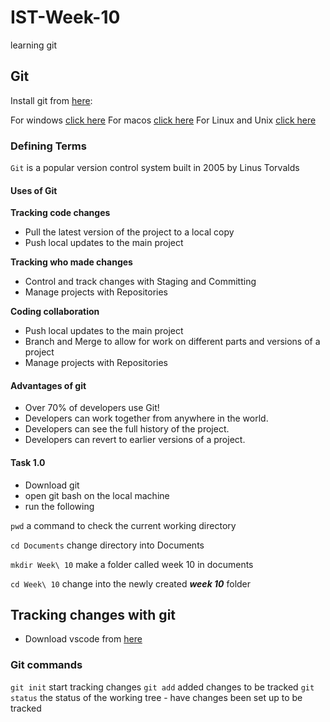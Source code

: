# IST-Week-10
learning git

## Git
Install git from [here](https://git-scm.com/downloads):

For windows [click here](https://git-scm.com/download/win)
For macos [click here](https://git-scm.com/download/mac)
For Linux and Unix [click here](https://git-scm.com/download/linux)

### Defining Terms
```Git``` is a popular version control system built in 2005 by Linus Torvalds

#### Uses of Git

**Tracking code changes**
- Pull the latest version of the project to a local copy
- Push local updates to the main project

**Tracking who made changes**
- Control and track changes with Staging and Committing
- Manage projects with Repositories

**Coding collaboration**
- Push local updates to the main project
- Branch and Merge to allow for work on different parts and versions of a project
- Manage projects with Repositories

#### Advantages of git

- Over 70% of developers use Git!
- Developers can work together from anywhere in the world.
- Developers can see the full history of the project.
- Developers can revert to earlier versions of a project.

#### Task 1.0
- Download git
- open git bash on the local machine
- run the following

```pwd``` a command to check the current working directory

```cd Documents``` change directory into Documents

```mkdir Week\ 10``` make a folder called week 10 in documents

```cd Week\ 10``` change into the newly created ***week 10*** folder

## Tracking changes with git
- Download vscode from [here](https://code.visualstudio.com/Download)


### Git commands
```git init``` start tracking changes
```git add``` added changes to be tracked
```git status``` the status of the working tree - have changes been set up to be tracked
